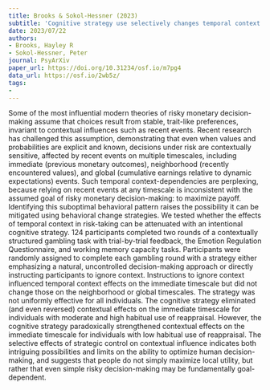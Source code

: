 ```yaml
---
title: Brooks & Sokol-Hessner (2023)
subtitle: 'Cognitive strategy use selectively changes temporal context effects in risky monetary decision-making'
date: 2023/07/22
authors:
- Brooks, Hayley R
- Sokol-Hessner, Peter
journal: PsyArXiv
paper_url: https://doi.org/10.31234/osf.io/m7pg4
data_url: https://osf.io/2wb5z/
tags:
- 
---
```


Some of the most influential modern theories of risky monetary decision-making assume that choices result from stable, trait-like preferences, invariant to contextual influences such as recent events. Recent research has challenged this assumption, demonstrating that even when values and probabilities are explicit and known, decisions under risk are contextually sensitive, affected by recent events on multiple timescales, including immediate (previous monetary outcomes), neighborhood (recently encountered values), and global (cumulative earnings relative to dynamic expectations) events. Such temporal context-dependencies are perplexing, because relying on recent events at any timescale is inconsistent with the assumed goal of risky monetary decision-making: to maximize payoff. Identifying this suboptimal behavioral pattern raises the possibility it can be mitigated using behavioral change strategies. We tested whether the effects of temporal context in risk-taking can be attenuated with an intentional cognitive strategy. 124 participants completed two rounds of a contextually structured gambling task with trial-by-trial feedback, the Emotion Regulation Questionnaire, and working memory capacity tasks. Participants were randomly assigned to complete each gambling round with a strategy either emphasizing a natural, uncontrolled decision-making approach or directly instructing participants to ignore context. Instructions to ignore context influenced temporal context effects on the immediate timescale but did not change those on the neighborhood or global timescales. The strategy was not uniformly effective for all individuals. The cognitive strategy eliminated (and even reversed) contextual effects on the immediate timescale for individuals with moderate and high habitual use of reappraisal. However, the cognitive strategy paradoxically strengthened contextual effects on the immediate timescale for individuals with low habitual use of reappraisal. The selective effects of strategic control on contextual influence indicates both intriguing possibilities and limits on the ability to optimize human decision-making, and suggests that people do not simply maximize local utility, but rather that even simple risky decision-making may be fundamentally goal-dependent.
